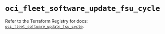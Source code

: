 # `oci_fleet_software_update_fsu_cycle`

Refer to the Terraform Registry for docs: [`oci_fleet_software_update_fsu_cycle`](https://registry.terraform.io/providers/hashicorp/oci/7.19.0/docs/resources/fleet_software_update_fsu_cycle).
